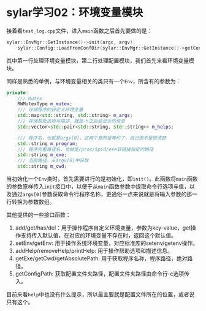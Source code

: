 # sylar学习02：环境变量模块

接着看`test_log.cpp`文件，进入`main`函数之后首先要做的是：

```c++
sylar::EnvMgr::GetInstance()->init(argc, argv);
    sylar::Config::LoadFromConfDir(sylar::EnvMgr::GetInstance()->getConfigPath());
```

其中第一行处理环境变量模块，第二行处理配置模块，我们首先来看环境变量模块。

同样是熟悉的单例，与环境变量相关的类只有一个`Env`，所含有的参数为：

```c++
private:
    /// Mutex
    RWMutexType m_mutex;
    /// 存储程序的自定义环境变量
    std::map<std::string, std::string> m_args;
    /// 存储帮助选项与描述，就是-h之后会显示的信息
    std::vector<std::pair<std::string, std::string>> m_helps;

    /// 程序名，也就是argv[0]，这两个竟然是等价了，自己倒不是很清楚
    std::string m_program;
    /// 程序完整路径名，也就是/proc/$pid/exe软链接指定的路径 
    std::string m_exe;
    /// 当前路径，从argv[0]中获取
    std::string m_cwd;
```

当初始化一个`Env`类时，首先需要进行的是初始化，即`init()`。此函数将`main`函数的参数原样传入`init`接口中，以便于从`main`函数参数中提取命令行选项与值，以及通过`argv[0]`参数获取命令行程序名称，更通俗一点来说就是将输入参数的那一行转换为参数数组。

其他提供的一些接口函数：

1. add/get/has/del：用于操作程序自定义环境变量，参数为key-value，get操作支持传入默认值，在对应的环境变量不存在时，返回这个默认值。
2. setEnv/getEnv: 用于操作系统环境变量，对应标准库的setenv/getenv操作。
3. addHelp/removeHelp/printHelp: 用于操作帮助选项和描述信息。
4. getExe/getCwd/getAbsolutePath: 用于获取程序名称，程序路径，绝对路径。
5. getConfigPath: 获取配置文件夹路径，配置文件夹路径由命令行-c选项传入。

目前来看`help`中也没有什么提示，所以最主要就是配置文件所在的位置，或者说只有这个。

